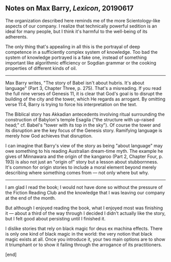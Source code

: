 ## Notes on Max Barry, *Lexicon*, 20190617                                      
  
The organization described here reminds me of the more Scientology-like aspects of our company. I realize that technically powerful sedition is an ideal for many people, but I think it's harmful to the well-being of its adherents.
 
The only thing that's appealing in all this is the portrayal of deep competence in a sufficiently complex system of knowledge. Too bad the system of knowledge portrayed is a fake one, instead of something important like algorithmic efficiency or Sogdian grammar or the cooking properties of different kinds of oil.
 
---
 
Max Barry writes, "The story of Babel isn't about hubris. It's about language" (Part 3, Chapter Three, p. 275). That's a misreading. If you read the full nine verses of Genesis 11, it is clear that God's goal is to disrupt the building of the city and the tower, which He regards as arrogant. By omitting verse 11:4, Barry is trying to force his interpretation on the text.
 
The Biblical story has Akkadian antecedents involving ritual surrounding the construction of Babylon's temple Esagila ("the structure with up-raised head;" cf. Babel's "tower with its top in the sky"). Of course the tower and its disruption are the key focus of the Genesis story. Ramifying language is merely how God achieves that disruption.
 
I can imagine that Barry's view of the story as being "about language" may owe something to his reading Australian dream-time myth. The example he gives of Minnawara and the origin of the kangaroo (Part 2, Chapter Four, p. 193) is also not just an "origin of" story but a lesson about stubbornness. It's common for origin stories to include a moral element beyond merely describing where something comes from — not only where but why.
 
---
 
I am glad I read the book; I would not have done so without the pressure of the Fiction Reading Club and the knowledge that I was leaving our company at the end of the month.
 
But although I enjoyed reading the book, what I enjoyed most was finishing it — about a third of the way through I decided I didn't actually like the story, but I felt good about persisting until I finished it.
 
I dislike stories that rely on black magic for deus ex machina effects. There is only one kind of black magic in the world: the very notion that black magic exists at all. Once you introduce it, your two main options are to show it triumphant or to show it failing through the arrogance of its practitioners.
 
[end]
